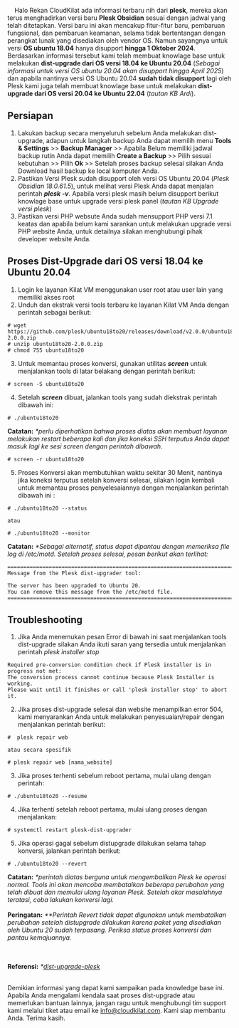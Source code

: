 &nbsp; &nbsp; Halo Rekan CloudKilat ada informasi terbaru nih dari **plesk**, mereka akan terus menghadirkan versi baru **Plesk Obsidian** sesuai dengan jadwal yang telah ditetapkan. Versi baru ini akan mencakup fitur-fitur baru, pembaruan fungsional, dan pembaruan keamanan, selama tidak bertentangan dengan perangkat lunak yang disediakan oleh vendor OS. Namun sayangnya untuk versi **OS ubuntu 18.04** hanya disupport **hingga 1 Oktober 2024**. Berdasarkan informasi tersebut kami telah membuat knowlage base untuk melakukan **dist-upgrade dari OS versi 18.04 ke Ubuntu 20.04** (_Sebagai informasi untuk versi OS ubuntu 20.04 akan disupport hingga April 2025_) dan apabila nantinya versi OS Ubuntu 20.04 **sudah tidak disupport** lagi oleh Plesk kami juga telah membuat knowlage base untuk melakukan **dist-upgrade dari OS versi 20.04 ke Ubuntu 22.04** (_tautan KB Ardi_).

## Persiapan
1. Lakukan backup secara menyeluruh sebelum Anda melakukan dist-upgrade, adapun untuk langkah backup Anda dapat memilih menu **Tools & Settings** >> **Backup Manager** >> Apabila Belum memiliki jadwal backup rutin Anda dapat memilih **Create a Backup** >> Pilih sesuai kebutuhan >> Pilih **Ok** >> Setelah proses backup selesai silakan Anda Download hasil backup ke local komputer Anda.
2. Pastikan Versi Plesk sudah disupport oleh versi OS Ubuntu 20.04 (_Plesk Obsidian 18.0.61.5_), untuk melihat versi Plesk Anda dapat menjalan perintah **_plesk -v_**. Apabila versi plesk masih belum disupport berikut knowlage base untuk upgrade versi plesk panel (_tautan KB Upgrade versi plesk_)
3. Pastikan versi PHP websute Anda sudah mensupport PHP versi 7.1 keatas dan apabila belum kami sarankan untuk melakukan upgrade versi PHP website Anda, untuk detailnya silakan menghubungi pihak developer website Anda.

## Proses Dist-Upgrade dari OS versi 18.04 ke Ubuntu 20.04
1. Login ke layanan Kilat VM menggunakan user root atau user lain yang memiliki akses root
2. Unduh dan ekstrak versi tools terbaru ke layanan Kilat VM Anda dengan perintah sebagai berikut:
```
# wget https://github.com/plesk/ubuntu18to20/releases/download/v2.0.0/ubuntu18to20-2.0.0.zip
# unzip ubuntu18to20-2.0.0.zip
# chmod 755 ubuntu18to20
```

3. Untuk memantau proses konversi, gunakan utilitas **_screen_** untuk menjalankan tools di latar belakang dengan perintah berikut:

```
# screen -S ubuntu18to20
```

4. Setelah **_screen_** dibuat, jalankan tools yang sudah diekstrak perintah dibawah ini:

```
# ./ubuntu18to20
```
**Catatan:** _*perlu diperhatikan bahwa proses diatas akan membuat layanan melakukan restart beberapa kali dan jika koneksi SSH terputus Anda dapat masuk lagi ke sesi screen dengan perintah dibawah._

```
# screen -r ubuntu18to20
```

5. Proses Konversi akan membutuhkan waktu sekitar 30 Menit, nantinya jika koneksi terputus setelah konversi selesai, silakan login kembali untuk memantau proses penyelesaiannya dengan menjalankan perintah dibawah ini :
```
# ./ubuntu18to20 --status

atau

# ./ubuntu18to20 --monitor
```
**Catatan:** _*Sebagai alternatif, status dapat dipantau dengan memeriksa file log di /etc/motd. Setelah proses selesai, pesan berikut akan terlihat:_

```
===============================================================================
Message from the Plesk dist-upgrader tool:

The server has been upgraded to Ubuntu 20.
You can remove this message from the /etc/motd file.
===============================================================================
```

## Troubleshooting
1. Jika Anda menemukan pesan Error di bawah ini saat menjalankan tools dist-upgrade silakan Anda ikuti saran yang tersedia untuk menjalankan perintah _plesk installer stop_  
```
Required pre-conversion condition check if Plesk installer is in progress not met:
The conversion process cannot continue because Plesk Installer is working.
Please wait until it finishes or call 'plesk installer stop' to abort it.
```

2. Jika proses dist-upgrade selesai dan website menampilkan error 504, kami menyarankan Anda untuk melakukan penyesuaian/repair dengan menjalankan perintah berikut:
``` 
#  plesk repair web

atau secara spesifik

# plesk repair web [nama_website]
```

3.  Jika proses terhenti sebelum reboot pertama, mulai ulang dengan perintah:
```
# ./ubuntu18to20 --resume
```

4. Jika terhenti setelah reboot pertama, mulai ulang proses dengan menjalankan:
```
# systemctl restart plesk-dist-upgrader
```

5. Jika operasi gagal sebelum distupgrade dilakukan selama tahap konversi, jalankan perintah berikut:
```
# ./ubuntu18to20 --revert
```
**Catatan:** _*perintah diatas berguna untuk mengembalikan Plesk ke operasi normal. Tools ini akan mencoba membatalkan beberapa perubahan yang telah dibuat dan memulai ulang layanan Plesk. Setelah akar masalahnya teratasi, coba lakukan konversi lagi._ 
<br/><br/>
**Peringatan:** _**Perintah Revert tidak dapat digunakan untuk membatalkan perubahan setelah distupgrade dilakukan karena paket yang disediakan oleh Ubuntu 20 sudah terpasang. Periksa status proses konversi dan pantau kemajuannya._

<br/><br/>
**Referensi:** _*[dist-upgrade-plesk](https://support.plesk.com/hc/en-us/articles/12377714344983-How-to-perform-dist-upgrade-procedure-on-Linux-server-with-Plesk)_ 
<br/><br/>

Demikian informasi yang dapat kami sampaikan pada knowledge base ini. Apabila Anda mengalami kendala saat proses dist-upgrade atau memerlukan bantuan lainnya, jangan ragu untuk menghubungi tim support kami melalui tiket atau email ke info@cloudkilat.com. Kami siap membantu Anda. Terima kasih.
